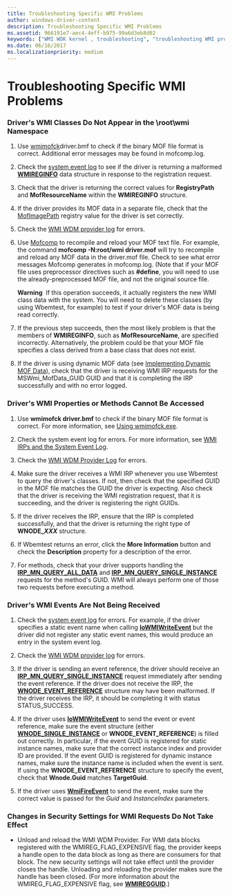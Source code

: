 ```yaml
---
title: Troubleshooting Specific WMI Problems
author: windows-driver-content
description: Troubleshooting Specific WMI Problems
ms.assetid: 966191e7-aec4-4eff-b975-99a6d3eb8d02
keywords: ["WMI WDK kernel , troubleshooting", "troubleshooting WMI problems WDK"]
ms.date: 06/16/2017
ms.localizationpriority: medium
---
```


# Troubleshooting Specific WMI Problems





### <a href="" id="driver-s-wmi-classes-do-not-appear-in-the--root-wmi-namespace"></a>Driver's WMI Classes Do Not Appear in the \\root\\wmi Namespace

1.  Use [wmimofck](using-wmimofck-exe.md)driver.bmf to check if the binary MOF file format is correct. Additional error messages may be found in mofcomp.log.

2.  Check the [system event log](general-techniques-for-testing-wmi-driver-support.md#ddk-wmi-irps-and-the-system-event-log-kg) to see if the driver is returning a malformed [**WMIREGINFO**](https://msdn.microsoft.com/library/windows/hardware/ff565832) data structure in response to the registration request.

3.  Check that the driver is returning the correct values for **RegistryPath** and **MofResourceName** within the **WMIREGINFO** structure.

4.  If the driver provides its MOF data in a separate file, check that the [MofImagePath](setting-the-mofimagepath-registry-value.md) registry value for the driver is set correctly.

5.  Check the [WMI WDM provider log](general-techniques-for-testing-wmi-driver-support.md#ddk-wmi-wdm-provider-log-kg) for errors.

6.  Use [Mofcomp](compiling-a-driver-s-mof-file.md) to recompile and reload your MOF text file. For example, the command **mofcomp -N:root/wmi driver.mof** will try to recompile and reload any MOF data in the driver.mof file. Check to see what error messages Mofcomp generates in mofcomp.log. (Note that if your MOF file uses preprocessor directives such as **\#define**, you will need to use the already-preprocessed MOF file, and not the original source file.

    **Warning**  If this operation succeeds, it actually registers the new WMI class data with the system. You will need to delete these classes (by using Wbemtest, for example) to test if your driver's MOF data is being read correctly.

     

7.  If the previous step succeeds, then the most likely problem is that the members of **WMIREGINFO**, such as **MofResourceName**, are specified incorrectly. Alternatively, the problem could be that your MOF file specifies a class derived from a base class that does not exist.

8.  If the driver is using dynamic MOF data (see [Implementing Dynamic MOF Data](implementing-dynamic-mof-data.md)), check that the driver is receiving WMI IRP requests for the MSWmi\_MofData\_GUID GUID and that it is completing the IRP successfully and with no error logged.

### Driver's WMI Properties or Methods Cannot Be Accessed

1. Use **wmimofck driver.bmf** to check if the binary MOF file format is correct. For more information, see [Using wmimofck.exe](using-wmimofck-exe.md).

2. Check the system event log for errors. For more information, see [WMI IRPs and the System Event Log](general-techniques-for-testing-wmi-driver-support.md#ddk-wmi-irps-and-the-system-event-log-kg).

3. Check the [WMI WDM Provider Log](general-techniques-for-testing-wmi-driver-support.md#ddk-wmi-wdm-provider-log-kg) for errors.

4. Make sure the driver receives a WMI IRP whenever you use Wbemtest to query the driver's classes. If not, then check that the specified GUID in the MOF file matches the GUID the driver is expecting. Also check that the driver is receiving the WMI registration request, that it is succeeding, and the driver is registering the right GUIDs.

5. If the driver receives the IRP, ensure that the IRP is completed successfully, and that the driver is returning the right type of **WNODE\_*XXX*** structure.

6. If Wbemtest returns an error, click the **More Information** button and check the **Description** property for a description of the error.

7. For methods, check that your driver supports handling the [**IRP\_MN\_QUERY\_ALL\_DATA**](https://msdn.microsoft.com/library/windows/hardware/ff551650) and [**IRP\_MN\_QUERY\_SINGLE\_INSTANCE**](https://msdn.microsoft.com/library/windows/hardware/ff551718) requests for the method's GUID. WMI will always perform one of those two requests before executing a method.

### Driver's WMI Events Are Not Being Received

1.  Check the [system event log](general-techniques-for-testing-wmi-driver-support.md#ddk-wmi-irps-and-the-system-event-log-kg) for errors. For example, if the driver specifies a static event name when calling [**IoWMIWriteEvent**](https://msdn.microsoft.com/library/windows/hardware/ff550520) but the driver did not register any static event names, this would produce an entry in the system event log.

2.  Check the [WMI WDM provider log](general-techniques-for-testing-wmi-driver-support.md#ddk-wmi-wdm-provider-log-kg) for errors.

3.  If the driver is sending an event reference, the driver should receive an [**IRP\_MN\_QUERY\_SINGLE\_INSTANCE**](https://msdn.microsoft.com/library/windows/hardware/ff551718) request immediately after sending the event reference. If the driver does not receive the IRP, the [**WNODE\_EVENT\_REFERENCE**](https://msdn.microsoft.com/library/windows/hardware/ff566374) structure may have been malformed. If the driver receives the IRP, it should be completing it with status STATUS\_SUCCESS.

4.  If the driver uses [**IoWMIWriteEvent**](https://msdn.microsoft.com/library/windows/hardware/ff550520) to send the event or event reference, make sure the event structure (either [**WNODE\_SINGLE\_INSTANCE**](https://msdn.microsoft.com/library/windows/hardware/ff566377) or **WNODE\_EVENT\_REFERENCE**) is filled out correctly. In particular, if the event GUID is registered for static instance names, make sure that the correct instance index and provider ID are provided. If the event GUID is registered for dynamic instance names, make sure the instance name is included when the event is sent. If using the **WNODE\_EVENT\_REFERENCE** structure to specify the event, check that **Wnode.Guid** matches **TargetGuid**.

5.  If the driver uses [**WmiFireEvent**](https://msdn.microsoft.com/library/windows/hardware/ff565807) to send the event, make sure the correct value is passed for the *Guid* and *InstanceIndex* parameters.

### Changes in Security Settings for WMI Requests Do Not Take Effect

-   Unload and reload the WMI WDM Provider. For WMI data blocks registered with the WMIREG\_FLAG\_EXPENSIVE flag, the provider keeps a handle open to the data block as long as there are consumers for that block. The new security settings will not take effect until the provider closes the handle. Unloading and reloading the provider makes sure the handle has been closed. (For more information about the WMIREG\_FLAG\_EXPENSIVE flag, see [**WMIREGGUID**](https://msdn.microsoft.com/library/windows/hardware/ff565827).)

 

 




